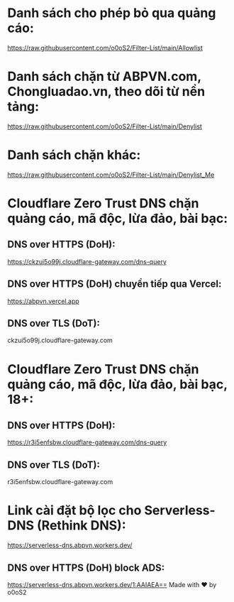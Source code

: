 # Danh sách cho phép bỏ qua quảng cáo:
https://raw.githubusercontent.com/o0oS2/Filter-List/main/Allowlist
# Danh sách chặn từ ABPVN.com, Chongluadao.vn, theo dõi từ nền tảng:
https://raw.githubusercontent.com/o0oS2/Filter-List/main/Denylist
# Danh sách chặn khác:
https://raw.githubusercontent.com/o0oS2/Filter-List/main/Denylist_Me
# Cloudflare Zero Trust DNS chặn quảng cáo, mã độc, lừa đảo, bài bạc:
## DNS over HTTPS (DoH):
https://ckzui5o99j.cloudflare-gateway.com/dns-query
## DNS over HTTPS (DoH) chuyển tiếp qua Vercel:
https://abpvn.vercel.app
## DNS over TLS (DoT):
ckzui5o99j.cloudflare-gateway.com
# Cloudflare Zero Trust DNS chặn quảng cáo, mã độc, lừa đảo, bài bạc, 18+:
## DNS over HTTPS (DoH):
https://r3i5enfsbw.cloudflare-gateway.com/dns-query
## DNS over TLS (DoT):
r3i5enfsbw.cloudflare-gateway.com
# Link cài đặt bộ lọc cho Serverless-DNS (Rethink DNS):
https://serverless-dns.abpvn.workers.dev/
## DNS over HTTPS (DoH) block ADS:
https://serverless-dns.abpvn.workers.dev/1:AAIAEA==
Made with ♥ by o0oS2
